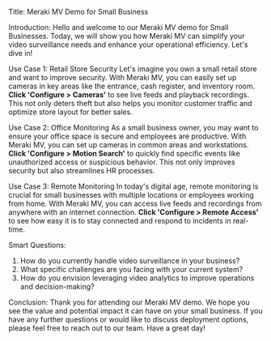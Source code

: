 Title: Meraki MV Demo for Small Business

Introduction:
Hello and welcome to our Meraki MV demo for Small Businesses. Today, we will show you how Meraki MV can simplify your video surveillance needs and enhance your operational efficiency. Let's dive in!

Use Case 1: Retail Store Security
Let's imagine you own a small retail store and want to improve security. With Meraki MV, you can easily set up cameras in key areas like the entrance, cash register, and inventory room. **Click 'Configure > Cameras'** to see live feeds and playback recordings. This not only deters theft but also helps you monitor customer traffic and optimize store layout for better sales.

Use Case 2: Office Monitoring
As a small business owner, you may want to ensure your office space is secure and employees are productive. With Meraki MV, you can set up cameras in common areas and workstations. **Click 'Configure > Motion Search'** to quickly find specific events like unauthorized access or suspicious behavior. This not only improves security but also streamlines HR processes.

Use Case 3: Remote Monitoring
In today's digital age, remote monitoring is crucial for small businesses with multiple locations or employees working from home. With Meraki MV, you can access live feeds and recordings from anywhere with an internet connection. **Click 'Configure > Remote Access'** to see how easy it is to stay connected and respond to incidents in real-time.

Smart Questions:
1. How do you currently handle video surveillance in your business?
2. What specific challenges are you facing with your current system?
3. How do you envision leveraging video analytics to improve operations and decision-making?

Conclusion:
Thank you for attending our Meraki MV demo. We hope you see the value and potential impact it can have on your small business. If you have any further questions or would like to discuss deployment options, please feel free to reach out to our team. Have a great day!